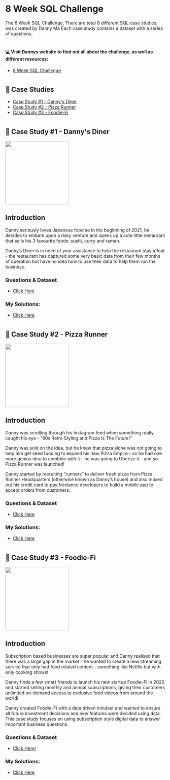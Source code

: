 
# 8 Week SQL Challenge 
The 8 Week SQL Challenge, There are total 8 different SQL case studies, was created by Danny Ma 
Each case study contains a dataset with a series of questions. 

#

#### 💻 Visit Dannys website to find out all about the challenge, as well as different resources: 
- [8 Week SQL Challenge](https://8weeksqlchallenge.com/)

#

## 📌 Case Studies
- [Case Study #1 - Danny's Diner](#-case-study-1---dannys-diner)
- [Case Study #2 - Pizza Runner](#-case-study-2---pizza-runner)
- [Case Study #3 - Foodie-Fi](#-case-study-3---foodie-fi)
#


## 🍜 Case Study #1 - Danny's Diner

<img width="200" src="https://user-images.githubusercontent.com/94410139/158028436-eba944af-bdcc-459f-9c2f-fbd868c6c0c1.png">

## Introduction 
Danny seriously loves Japanese food so in the beginning of 2021, he decides to embark upon a risky venture and opens up a cute little restaurant that sells his 3 favourite foods: sushi, curry and ramen.

Danny’s Diner is in need of your assistance to help the restaurant stay afloat - the restaurant has captured some very basic data from their few months of operation but have no idea how to use their data to help them run the business.

### Questions & Dataset
- [Click Here](https://8weeksqlchallenge.com/case-study-1/)

### My Solutions: 
- [Click Here](https://github.com/beto1810/8_Week_SQL_Challenge/tree/main/Case%20Study%20%231%20-%20Danny's%20Diner)

#

## 🍕 Case Study #2 - Pizza Runner

<img width="200" src="https://user-images.githubusercontent.com/94410139/158028849-066efc47-1ab7-411c-8cfa-5ff046a06e25.png">

## Introduction

Danny was scrolling through his Instagram feed when something really caught his eye - “80s Retro Styling and Pizza Is The Future!”

Danny was sold on the idea, but he knew that pizza alone was not going to help him get seed funding to expand his new Pizza Empire - so he had one more genius idea to combine with it - he was going to Uberize it - and so Pizza Runner was launched!

Danny started by recruiting “runners” to deliver fresh pizza from Pizza Runner Headquarters (otherwise known as Danny’s house) and also maxed out his credit card to pay freelance developers to build a mobile app to accept orders from customers.

### Questions & Dataset
- [Click Here](https://8weeksqlchallenge.com/case-study-2/)

### My Solutions:
- [Click Here](https://github.com/beto1810/8_Week_SQL_Challenge/tree/main/Case%20Study%20%232%20-%20Pizza%20Runner)

#

## 🥑 Case Study #3 - Foodie-Fi

<img width="200" src="https://user-images.githubusercontent.com/94410139/160449485-68336255-3f3e-45af-94eb-388a3f9af974.png">

## Introduction 

Subscription based businesses are super popular and Danny realised that there was a large gap in the market - he wanted to create a new streaming service that only had food related content - something like Netflix but with only cooking shows!

Danny finds a few smart friends to launch his new startup Foodie-Fi in 2020 and started selling monthly and annual subscriptions, giving their customers unlimited on-demand access to exclusive food videos from around the world!

Danny created Foodie-Fi with a data driven mindset and wanted to ensure all future investment decisions and new features were decided using data. This case study focuses on using subscription style digital data to answer important business questions.

### Questions & Dataset
- [Click Here!](https://8weeksqlchallenge.com/case-study-3/)

### My Solutions:
- [Click Here](https://github.com/beto1810/8_Week_SQL_Challenge/tree/main/Case%20Study%20%233%20-%20Foodie-Fi)
